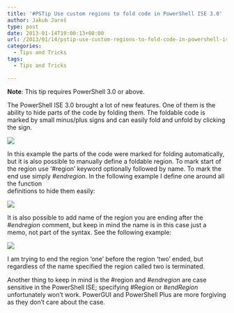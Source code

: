 ```yaml
---
title: '#PSTip Use custom regions to fold code in PowerShell ISE 3.0'
author: Jakub Jareš
type: post
date: 2013-01-14T19:00:13+00:00
url: /2013/01/14/pstip-use-custom-regions-to-fold-code-in-powershell-ise-3-0/
categories:
  - Tips and Tricks
tags:
  - Tips and Tricks

---
```

**Note**: This tip requires PowerShell 3.0 or above.

The PowerShell ISE 3.0 brought a lot of new features. One of them is the ability to hide parts of the code by folding them. The foldable code is marked by small minus/plus signs and can easily fold and unfold by clicking the sign.

![](/images/image001.png)

In this example the parts of the code were marked for folding automatically, but it is also possible to manually define a foldable region. To mark start of the region use &#8216;#region’ keyword optionally followed by name. To mark the end use simply _#endregion_. In the following example I define one around all the function  <br clear="ALL" />definitions to hide them easily:

![](/images/fyn7e1.png)

It is also possible to add name of the region you are ending after the _#endregion_ comment, but keep in mind the name is in this case just a memo, not part of the syntax. See the following example:

![](/images/image0031.png)

I am trying to end the region ‘one’ before the region ‘two’ ended, but regardless of the name specified the region called two is terminated.

Another thing to keep in mind is the #region and _#endregion_ are case sensitive in the PowerShell ISE; specifying #Region or _#endRegion_ unfortunately won’t work. PowerGUI and PowerShell Plus are more forgiving as they don’t care about the case.